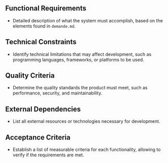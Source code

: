 ## Functional Requirements
- Detailed description of what the system must accomplish, based on the elements found in `demande.md`.

## Technical Constraints
- Identify technical limitations that may affect development, such as programming languages, frameworks, or platforms to be used.

## Quality Criteria
- Determine the quality standards the product must meet, such as performance, security, and maintainability.

## External Dependencies
- List all external resources or technologies necessary for development.

## Acceptance Criteria
- Establish a list of measurable criteria for each functionality, allowing to verify if the requirements are met.
